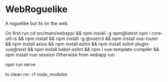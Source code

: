 # WebRoguelike

A roguelike but its on the web.

On first run
cd src/main/webapp/ && npm install -g npm@latest 
npm i core-util-is && npm install && npm install -g @vue/cli && npm install vue-router && npm install axios && npm install eslint && npm install eslint-plugin-vue@next && npm install babel-eslint && npm i vue-template-compiler && npm install vue-session
Otherwise from webapp run 

npm run serve


to clean 
rm -rf node_modules